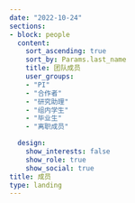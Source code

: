 ```yaml
---
date: "2022-10-24"
sections:
- block: people
  content:
    sort_ascending: true
    sort_by: Params.last_name
    title: 团队成员
    user_groups:
    - "PI"
    - "合作者"
    - "研究助理"
    - "组内学生"
    - "毕业生"
    - "离职成员"

  design:
    show_interests: false
    show_role: true
    show_social: true
title: 成员
type: landing
---
```

